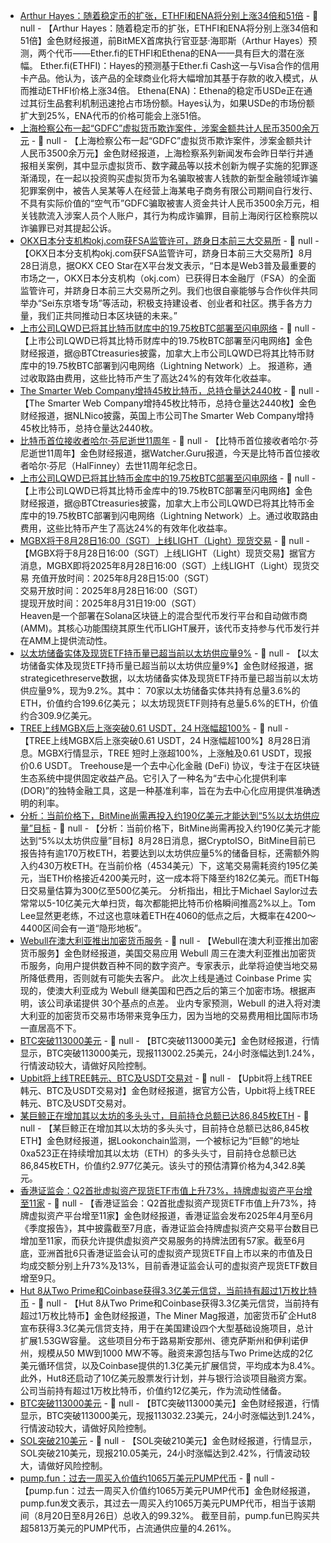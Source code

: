- [Arthur Hayes：随着稳定币的扩张，ETHFI和ENA将分别上涨34倍和51倍](https://ns3.ai/en/GjxZEeRKpl) - 📰 null - 【Arthur Hayes：随着稳定币的扩张，ETHFI和ENA将分别上涨34倍和51倍】金色财经报道，前BitMEX首席执行官亚瑟·海耶斯（Arthur Hayes）预测，两个代币——Ether.fi的ETHFI和Ethena的ENA——具有巨大的潜在涨幅。 
Ether.fi(ETHFI)：Hayes的预测基于Ether.fi Cash这一与Visa合作的信用卡产品。他认为，该产品的全球商业化将大幅增加其基于存款的收入模式，从而推动ETHFI价格上涨34倍。 
Ethena(ENA)：Ethena的稳定币USDe正在通过其衍生品套利机制迅速抢占市场份额。Hayes认为，如果USDe的市场份额扩大到25%，ENA代币的价格可能会上涨51倍。
- [上海检察公布一起“GDFC”虚拟货币欺诈案件，涉案金额共计人民币3500余万元](https://mp.weixin.qq.com/s?__biz=MzA4MjY5MDIyMA==&mid=2652293371&idx=1&sn=69cca3878f1bbd14d424ac86e7c5cde2&poc_token=HBfyr2ijYMQH4ivRlWmEALjd90tMp6KQ7Xdi-CpM) - 📰 null - 【上海检察公布一起“GDFC”虚拟货币欺诈案件，涉案金额共计人民币3500余万元】金色财经报道，上海检察系列新闻发布会昨日举行并通报相关案例，其中显示虚拟货币、数字藏品等以技术创新为幌子实施的犯罪逐渐涌现，在一起以投资购买虚拟货币为名骗取被害人钱款的新型金融领域诈骗犯罪案例中，被告人吴某等人在经营上海某电子商务有限公司期间自行发行、不具有实际价值的“空气币”GDFC骗取被害人资金共计人民币3500余万元，相关钱款流入涉案人员个人账户，其行为构成诈骗罪，目前上海闵行区检察院以诈骗罪已对其提起公诉。
- [OKX日本分支机构okj.com获FSA监管许可，跻身日本前三大交易所]() - 📰 null - 【OKX日本分支机构okj.com获FSA监管许可，跻身日本前三大交易所】8月28日消息，据OKX CEO Star在X平台发文表示，“日本是Web3普及最重要的市场之一，OKX日本分支机构（okj.com）已获得日本金融厅（FSA）的全面监管许可，并跻身日本前三大交易所之列。我们也很自豪能够与合作伙伴共同举办“Sei东京塔专场”等活动，积极支持建设者、创业者和社区。携手各方力量，我们正共同推动日本区块链的未来。”
- [上市公司LQWD已将其比特币财库中的19.75枚BTC部署至闪电网络](https://x.com/BTCtreasuries/status/1960821293579952503) - 📰 null - 【上市公司LQWD已将其比特币财库中的19.75枚BTC部署至闪电网络】金色财经报道，据@BTCtreasuries披露，加拿大上市公司LQWD已将其比特币财库中的19.75枚BTC部署到闪电网络（Lightning Network）上。 
报道称，通过收取路由费用，这些比特币产生了高达24%的有效年化收益率。
- [The Smarter Web Company增持45枚比特币，总持仓量达2440枚](https://x.com/btcNLNico/status/1960945878287454320) - 📰 null - 【The Smarter Web Company增持45枚比特币，总持仓量达2440枚】金色财经报道，据NLNico披露，英国上市公司The Smarter Web Company增持45枚比特币，总持仓量达2440枚。
- [比特币首位接收者哈尔·芬尼逝世11周年](https://x.com/WatcherGuru/status/1960934802162327877) - 📰 null - 【比特币首位接收者哈尔·芬尼逝世11周年】金色财经报道，据Watcher.Guru报道，今天是比特币首位接收者哈尔·芬尼（HalFinney）去世11周年纪念日。
- [上市公司LQWD已将其比特币金库中的19.75枚BTC部署至闪电网络](https://x.com/BTCtreasuries/status/1960821293579952503) - 📰 null - 【上市公司LQWD已将其比特币金库中的19.75枚BTC部署至闪电网络】金色财经报道，据@BTCtreasuries披露，加拿大上市公司LQWD已将其比特币金库中的19.75枚BTC部署到闪电网络（Lightning Network）上。通过收取路由费用，这些比特币产生了高达24%的有效年化收益率。
- [MGBX将于8月28日16:00（SGT）上线LIGHT（Light）现货交易](https://support.mgbx.com/hc/zh-cn/articles/13616869504399) - 📰 null - 【MGBX将于8月28日16:00（SGT）上线LIGHT（Light）现货交易】据官方消息，MGBX即将2025年8月28日16:00（SGT）上线LIGHT（Light）现货交易 
充值开放时间：2025年8月28日15:00（SGT）  
交易开放时间：2025年8月28日16:00（SGT）  
提现开放时间：2025年8月31日19:00（SGT）  
Heaven是一个部署在Solana区块链上的混合型代币发行平台和自动做市商 (AMM)。其核心功能围绕其原生代币LIGHT展开，该代币支持参与代币发行并在AMM上提供流动性。
- [以太坊储备实体及现货ETF持币量已超当前以太坊供应量9%](https://www.strategicethreserve.xyz/) - 📰 null - 【以太坊储备实体及现货ETF持币量已超当前以太坊供应量9%】金色财经报道，据strategicethreserve数据，以太坊储备实体及现货ETF持币量已超当前以太坊供应量9%，现为9.2%。其中： 
70家以太坊储备实体共持有总量3.6%的ETH，价值约合199.6亿美元； 
以太坊现货ETF则持有总量5.6%的ETH，价值约合309.9亿美元。
- [TREE上线MGBX后上涨突破0.61 USDT，24 H涨幅超100%](https://www.mgbx.com/spot/trade/TREE_USDT) - 📰 null - 【TREE上线MGBX后上涨突破0.61 USDT，24 H涨幅超100%】8月28日消息。MGBX行情显示，TREE 短时上涨超100%，上涨触及0.61 USDT，现报价0.6 USDT。 
Treehouse是一个去中心化金融 (DeFi) 协议，专注于在区块链生态系统中提供固定收益产品。它引入了一种名为“去中心化提供利率 (DOR)”的独特金融工具，这是一种基准利率，旨在为去中心化应用提供准确透明的利率。
- [分析：当前价格下，BitMine尚需再投入约190亿美元才能达到“5%以太坊供应量”目标](https://x.com/crypto_iso/status/1960859360302649837) - 📰 null - 【分析：当前价格下，BitMine尚需再投入约190亿美元才能达到“5%以太坊供应量”目标】8月28日消息，据CryptoISO，BitMine目前已报告持有逾170万枚ETH，若要达到以太坊供应量5%的储备目标，还需额外购入约430万枚ETH。在当前价格（4534美元）下，这笔交易需耗资约195亿美元，当ETH价格接近4200美元时，这一成本将下降至约182亿美元。而ETH每日交易量估算为300亿至500亿美元。 
分析指出，相比于Michael Saylor过去常常以5-10亿美元大单扫货，每次都能把比特币价格瞬间推高2%以上。Tom Lee显然更老练，不过这也意味着ETH在4060的低点之后，大概率在4200～4400区间会有一道“隐形地板”。
- [Webull在澳大利亚推出加密货币服务]() - 📰 null - 【Webull在澳大利亚推出加密货币服务】金色财经报道，美国交易应用 Webull 周三在澳大利亚推出加密货币服务，向用户提供数百种不同的数字资产。专家表示，此举将迫使当地交易所降低费用，否则就有可能失去客户。 
此次上线是通过 Coinbase Prime 实现的，使澳大利亚成为 Webull 继美国和巴西之后的第三个加密市场。根据声明，该公司承诺提供 30个基点的点差。 
业内专家预测，Webull 的进入将对澳大利亚的加密货币交易市场带来竞争压力，因为当地的交易费用相比国际市场一直居高不下。
- [BTC突破113000美元]() - 📰 null - 【BTC突破113000美元】金色财经报道，行情显示，BTC突破113000美元，现报113002.25美元，24小时涨幅达到1.24%，行情波动较大，请做好风险控制。
- [Upbit将上线TREE韩元、BTC及USDT交易对](https://upbit.com/service_center/notice?id=5456) - 📰 null - 【Upbit将上线TREE韩元、BTC及USDT交易对】金色财经报道，据官方公告，Upbit将上线TREE韩元、BTC及USDT交易对。
- [某巨鲸正在增加其以太坊的多头头寸，目前持仓总额已达86,845枚ETH](https://x.com/lookonchain/status/1960929646444470635) - 📰 null - 【某巨鲸正在增加其以太坊的多头头寸，目前持仓总额已达86,845枚ETH】金色财经报道，据Lookonchain监测，一个被标记为“巨鲸”的地址0xa523正在持续增加其以太坊（ETH）的多头头寸，目前持仓总额已达86,845枚ETH，价值约2.977亿美元。该头寸的预估清算价格为4,342.8美元。
- [香港证监会：Q2首批虚拟资产现货ETF市值上升73%，持牌虚拟资产平台增至11家]() - 📰 null - 【香港证监会：Q2首批虚拟资产现货ETF市值上升73%，持牌虚拟资产平台增至11家】金色财经报道，香港证监会发布2025年4月至6月《季度报告》，其中披露截至7月底，香港证监会持牌虚拟资产交易平台数目已增加至11家，而获允许提供虚拟资产交易服务的持牌法团有57家。截至6月底，亚洲首批6只香港证监会认可的虚拟资产现货ETF自上市以来的市值及日均成交额分别上升73%及13%，目前香港证监会认可的虚拟资产现货ETF数目增至9只。
- [Hut 8从Two Prime和Coinbase获得3.3亿美元信贷，当前持有超过1万枚比特币](https://news.bitcoin.com/hut-8-secures-330m-credit-from-two-prime-coinbase-to-back-1-5-gw-us-expansion/) - 📰 null - 【Hut 8从Two Prime和Coinbase获得3.3亿美元信贷，当前持有超过1万枚比特币】金色财经报道，The Miner Mag报道，加密货币矿企Hut8宣布获得3.3亿美元信贷支持，用于在美国建设四个大型基础设施项目，总计扩展1.53GW容量。 
这些项目分布于路易斯安那州、德克萨斯州和伊利诺伊州，规模从50 MW到1000 MW不等。融资来源包括与Two Prime达成的2亿美元循环信贷，以及Coinbase提供的1.3亿美元扩展信贷，平均成本为8.4%。此外，Hut8还启动了10亿美元股票发行计划，并与银行洽谈项目融资方案。公司当前持有超过1万枚比特币，价值约12亿美元，作为流动性储备。
- [BTC突破113000美元]() - 📰 null - 【BTC突破113000美元】金色财经报道，行情显示，BTC突破113000美元，现报113032.23美元，24小时涨幅达到1.24%，行情波动较大，请做好风险控制。
- [SOL突破210美元]() - 📰 null - 【SOL突破210美元】金色财经报道，行情显示，SOL突破210美元，现报210.05美元，24小时涨幅达到2.42%，行情波动较大，请做好风险控制。
- [pump.fun：过去一周买入价值约1065万美元PUMP代币](https://x.com/pumpdotfun/status/1960793858180010092) - 📰 null - 【pump.fun：过去一周买入价值约1065万美元PUMP代币】金色财经报道，pump.fun发文表示，其过去一周买入约1065万美元PUMP代币，相当于该期间（8月20日至8月26日）总收入的99.32%。 
截至目前，pump.fun已购买共超5813万美元的PUMP代币，占流通供应量的4.261%。
